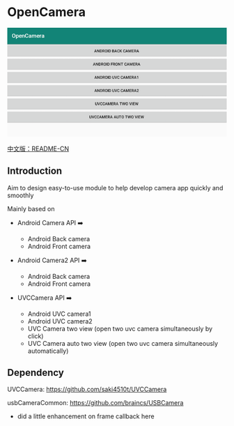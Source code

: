 # OpenCamera

<img src="README-images/image-20200422180444527.png" alt="image-20200422180444527" />

[中文版：README-CN](./README-CN.md)

## Introduction

Aim to design easy-to-use module to help develop camera app quickly and smoothly

Mainly based on 

- Android Camera API :arrow_right:
  - Android Back camera
  - Android Front camera

- Android Camera2 API  :arrow_right:
    - Android Back camera
    - Android Front camera

- UVCCamera API :arrow_right:
  - Android UVC camera1
  - Android UVC camera2
  - UVC Camera two view (open two uvc camera simultaneously by click) 
  - UVC Camera auto two view (open two uvc camera simultaneously automatically)



## Dependency

UVCCamera: https://github.com/saki4510t/UVCCamera

usbCameraCommon: https://github.com/braincs/USBCamera

- did a little enhancement on frame callback here 

